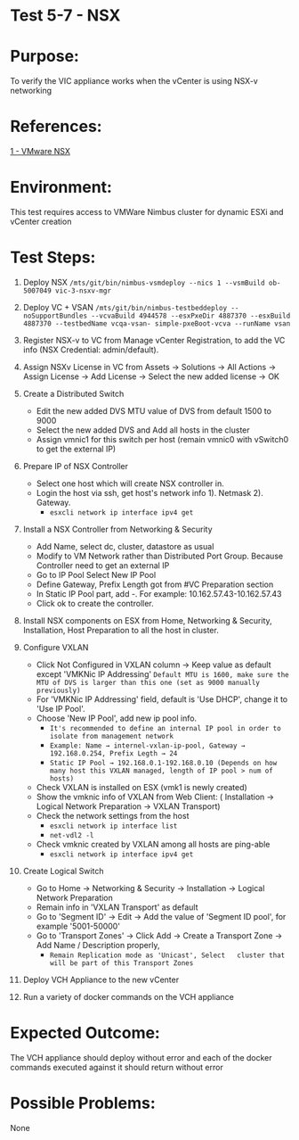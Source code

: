 Test 5-7 - NSX
=======

# Purpose:
To verify the VIC appliance works when the vCenter is using NSX-v networking

# References:
[1 - VMware NSX](http://www.vmware.com/products/nsx.html)

# Environment:
This test requires access to VMWare Nimbus cluster for dynamic ESXi and vCenter creation

# Test Steps:
1. Deploy NSX
	`/mts/git/bin/nimbus-vsmdeploy --nics 1 --vsmBuild ob-5007049 vic-3-nsxv-mgr`

2. Deploy VC + VSAN
	`/mts/git/bin/nimbus-testbeddeploy --noSupportBundles --vcvaBuild 4944578 --esxPxeDir 4887370 --esxBuild 4887370 --testbedName vcqa-vsan- simple-pxeBoot-vcva --runName vsan`

3. Register NSX-v to VC from Manage vCenter Registration, to add the VC info (NSX Credential: admin/default).

4. Assign NSXv License in VC from Assets → Solutions → All Actions → Assign License → Add License → Select the new added license → OK

5. Create a Distributed Switch
   - Edit the new added DVS MTU value of DVS from default 1500 to 9000
   - Select the new added DVS and Add all hosts in the cluster
   - Assign vmnic1 for this switch per host (remain vmnic0 with vSwitch0 to get the external IP)

6. Prepare IP of NSX Controller
   - Select one host which will create NSX controller in.
   - Login the host via ssh, get host's network info 1). Netmask  2). Gateway.
     - `esxcli network ip interface ipv4 get`

7. Install a NSX Controller from Networking & Security
   - Add Name, select dc, cluster, datastore as usual
   - Modify to VM Network rather than Distributed Port Group. Because Controller need to get an external IP
   - Go to IP Pool Select New IP Pool
   - Define Gateway, Prefix Length got from #VC Preparation section
   - In Static IP Pool part, add <unused-IP>-<unused-IP>. For example: 10.162.57.43-10.162.57.43
   - Click ok to create the controller.

8. Install NSX components on ESX from Home, Networking & Security, Installation, Host Preparation to all the host in cluster.

9. Configure VXLAN
   - Click Not Configured in VXLAN column → Keep value as default except 'VMKNic IP Addressing'
     `Default MTU is 1600, make sure the MTU of DVS is larger than this one (set as 9000 manually previously)`
   - For 'VMKNic IP Addressing' field, default is 'Use DHCP', change it to 'Use IP Pool'.
   - Choose 'New IP Pool', add new ip pool info.
      - `It's recommended to define an internal IP pool in order to isolate from management network`
      - `Example: Name → internel-vxlan-ip-pool, Gateway → 192.168.0.254, Prefix Legth → 24`
      - `Static IP Pool → 192.168.0.1-192.168.0.10 (Depends on how many host this VXLAN managed, length of IP pool > num of hosts)`
   - Check VXLAN is installed on ESX (vmk1 is newly created)
   - Show the vmknic info of VXLAN from Web Client: ( Installation → Logical Network Preparation → VXLAN Transport)
   - Check the network settings from the host
      - `esxcli network ip interface list`
      - `net-vdl2 -l`
   - Check vmknic created by VXLAN among all hosts are ping-able
      - `esxcli network ip interface ipv4 get`

10. Create Logical Switch
    - Go to Home → Networking & Security → Installation → Logical Network Preparation
    - Remain info in 'VXLAN Transport' as default
    - Go to 'Segment ID' → Edit → Add the value of 'Segment ID pool', for example '5001-50000'
    - Go to 'Transport Zones' → Click Add → Create a Transport Zone → Add Name / Description properly,
       - `Remain Replication mode as 'Unicast', Select   cluster that will be part of this Transport Zones`

11. Deploy VCH Appliance to the new vCenter

12. Run a variety of docker commands on the VCH appliance

# Expected Outcome:
The VCH appliance should deploy without error and each of the docker commands executed against it should return without error

# Possible Problems:
None
